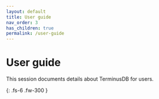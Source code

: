 ```yaml
---
layout: default
title: User guide
nav_order: 3
has_children: true
permalink: /user-guide
---
```


# User guide

This session documents details about TerminusDB for users.


{: .fs-6 .fw-300 }
